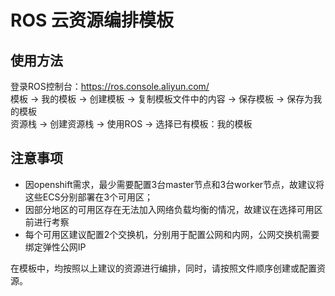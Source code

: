 # ROS 云资源编排模板  
## 使用方法  

登录ROS控制台：https://ros.console.aliyun.com/  
模板 -> 我的模板 -> 创建模板 -> 复制模板文件中的内容 -> 保存模板 -> 保存为我的模板  
资源栈 -> 创建资源栈 -> 使用ROS -> 选择已有模板：我的模板  

## 注意事项  
- 因openshift需求，最少需要配置3台master节点和3台worker节点，故建议将这些ECS分别部署在3个可用区；  
- 因部分地区的可用区存在无法加入网络负载均衡的情况，故建议在选择可用区前进行考察
- 每个可用区建议配置2个交换机，分别用于配置公网和内网，公网交换机需要绑定弹性公网IP  

在模板中，均按照以上建议的资源进行编排，同时，请按照文件顺序创建或配置资源。  
